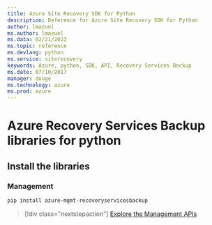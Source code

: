 ```yaml
---
title: Azure Site Recovery SDK for Python
description: Reference for Azure Site Recovery SDK for Python
author: lmazuel
ms.author: lmazuel
ms.data: 02/21/2023
ms.topic: reference
ms.devlang: python
ms.service: siterecovery
keywords: Azure, python, SDK, API, Recovery Services Backup
ms.date: 07/10/2017
manager: douge
ms.technology: azure
ms.prod: azure
---
```

# Azure Recovery Services Backup libraries for python

## Install the libraries


### Management

```bash
pip install azure-mgmt-recoveryservicesbackup
```
> [!div class="nextstepaction"]
> [Explore the Management APIs](/python/api/overview/azure/recoveryservicesbackup/management)